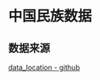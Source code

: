 # 中国民族数据

## 数据来源

[data_location - github](https://github.com/mumuy/data_location/blob/02f67992058796925de1e3addc5c0e5475268957/static/script/locationSearch.js)